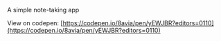 A simple note-taking app

View on codepen: [https://codepen.io/8avia/pen/yEWJBR?editors=0110](https://codepen.io/8avia/pen/yEWJBR?editors=0110)